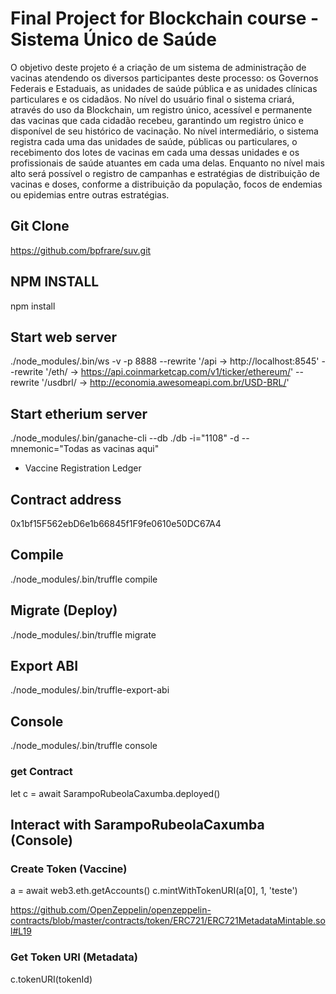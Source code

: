# Final Project for Blockchain course - Sistema Único de Saúde

O objetivo deste projeto é a criação de um sistema de administração de vacinas atendendo os diversos participantes deste processo: os Governos Federais e Estaduais, as unidades de saúde pública e as unidades clínicas particulares e os cidadãos. No nível do usuário final o sistema criará, através do uso da Blockchain, um registro único, acessível e permanente das vacinas que cada cidadão recebeu, garantindo um registro único e disponível de seu histórico de vacinação. No nível intermediário, o sistema registra cada uma das unidades de saúde, públicas ou particulares, o recebimento dos lotes de vacinas em cada uma dessas unidades e os profissionais de saúde atuantes em cada uma delas. Enquanto no nível mais alto será possível o registro de campanhas e estratégias de distribuição de vacinas e doses, conforme a distribuição da população, focos de endemias ou epidemias entre outras estratégias.

## Git Clone

https://github.com/bpfrare/suv.git

## NPM INSTALL

npm install

## Start web server

./node_modules/.bin/ws -v -p 8888 --rewrite '/api -> http://localhost:8545' --rewrite '/eth/ -> https://api.coinmarketcap.com/v1/ticker/ethereum/' --rewrite '/usdbrl/ -> http://economia.awesomeapi.com.br/USD-BRL/'

## Start etherium server

./node_modules/.bin/ganache-cli --db ./db -i="1108" -d --mnemonic="Todas as vacinas aqui"

 - Vaccine Registration Ledger


## Contract address

0x1bf15F562ebD6e1b66845f1F9fe0610e50DC67A4


## Compile

./node_modules/.bin/truffle compile

## Migrate (Deploy)

./node_modules/.bin/truffle migrate

## Export ABI

./node_modules/.bin/truffle-export-abi

## Console

./node_modules/.bin/truffle console

### get Contract

let c = await SarampoRubeolaCaxumba.deployed()

## Interact with SarampoRubeolaCaxumba (Console)

### Create Token (Vaccine)

a = await web3.eth.getAccounts()
c.mintWithTokenURI(a[0], 1, 'teste')

https://github.com/OpenZeppelin/openzeppelin-contracts/blob/master/contracts/token/ERC721/ERC721MetadataMintable.sol#L19


### Get Token URI (Metadata)

c.tokenURI(tokenId)